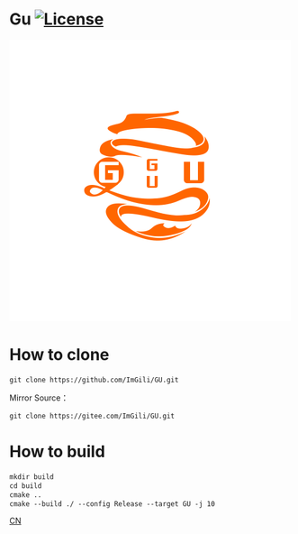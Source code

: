 # Gu [![License](https://img.shields.io/github/license/ImGili/GUEngine.svg)](https://github.com/ImGili/GUEngine/blob/master/LICENSE)

![logo](docs/imgs/logo.png)

# How to clone
```
git clone https://github.com/ImGili/GU.git
```

Mirror Source：

```
git clone https://gitee.com/ImGili/GU.git
```

# How to build
```
mkdir build
cd build
cmake ..
cmake --build ./ --config Release --target GU -j 10
```

[CN](docs/CN/README.md)